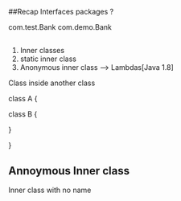 ##Recap 
Interfaces
packages ? 


com.test.Bank
com.demo.Bank 



## 
1. Inner classes
2. static inner class 
3. Anonymous inner class    --> Lambdas[Java 1.8] 
 


Class inside another class 


class A {

   class B {


   }


}


## Annoymous Inner class 

Inner class with no name 









